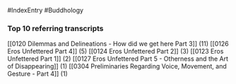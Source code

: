 #IndexEntry #Buddhology

### Top 10 referring transcripts
[[0120 Dilemmas and Delineations - How did we get here Part 3]] (11)
[[0126 Eros Unfettered Part 4]] (5)
[[0124 Eros Unfettered Part 2]] (3)
[[0123 Eros Unfettered Part 1]] (2)
[[0127 Eros Unfettered Part 5 - Otherness and the Art of Disappearing]] (1)
[[0304 Preliminaries Regarding Voice, Movement, and Gesture - Part 4]] (1)

